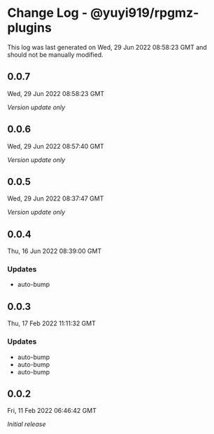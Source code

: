 # Change Log - @yuyi919/rpgmz-plugins

This log was last generated on Wed, 29 Jun 2022 08:58:23 GMT and should not be manually modified.

## 0.0.7
Wed, 29 Jun 2022 08:58:23 GMT

_Version update only_

## 0.0.6
Wed, 29 Jun 2022 08:57:40 GMT

_Version update only_

## 0.0.5
Wed, 29 Jun 2022 08:37:47 GMT

_Version update only_

## 0.0.4
Thu, 16 Jun 2022 08:39:00 GMT

### Updates

- auto-bump

## 0.0.3
Thu, 17 Feb 2022 11:11:32 GMT

### Updates

- auto-bump
- auto-bump
- auto-bump

## 0.0.2
Fri, 11 Feb 2022 06:46:42 GMT

_Initial release_

